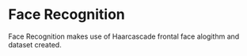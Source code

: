 # Face Recognition

Face Recognition makes use of Haarcascade frontal face alogithm and dataset created. 
